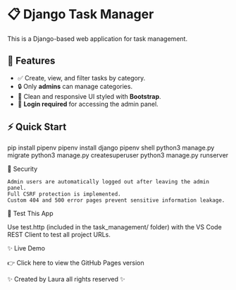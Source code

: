 # 📋 Django Task Manager

This is a Django-based web application for task management.


## 🚀 Features

- ✅ Create, view, and filter tasks by category.
- 🔒 Only **admins** can manage categories.
- 🎨 Clean and responsive UI styled with **Bootstrap**.
- 🔐 **Login required** for accessing the admin panel.


## ⚡ Quick Start

pip install pipenv
pipenv install django 
pipenv shell
python3 manage.py migrate
python3 manage.py createsuperuser
python3 manage.py runserver

🔐 Security

    Admin users are automatically logged out after leaving the admin panel.
    Full CSRF protection is implemented.
    Custom 404 and 500 error pages prevent sensitive information leakage.

🧪 Test This App

Use test.http (included in the task_management/ folder) with the VS Code REST Client to test all project URLs.

✨ Live Demo

👉 Click here to view the GitHub Pages version


✨ Created by Laura all rights reserved ✨
